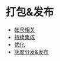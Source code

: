 # 打包&发布

* [帐号相关](帐号相关/index.md)
* [持续集成](持续集成/index.md)
* [优化](优化/index.md)
* [灰度分发&发布](灰度分发&发布/index.md)